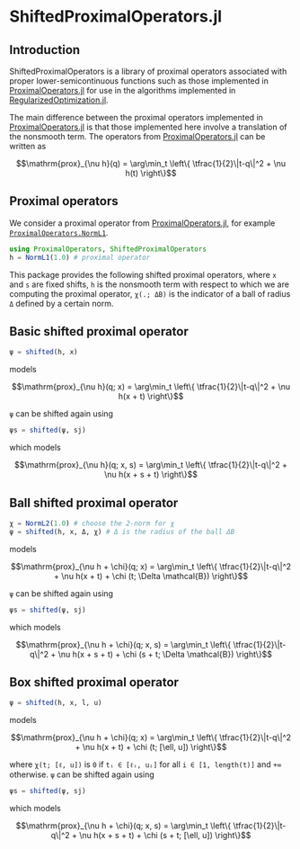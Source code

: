 # ShiftedProximalOperators.jl

## Introduction

ShiftedProximalOperators is a library of proximal operators associated with proper
lower-semicontinuous functions such as those implemented in
[ProximalOperators.jl](https://github.com/JuliaFirstOrder/ProximalOperators.jl)
for use in the algorithms implemented in [RegularizedOptimization.jl](https://github.com/JuliaSmoothOptimizers/RegularizedOptimization.jl).

The main difference between the proximal operators implemented in
[ProximalOperators.jl](https://github.com/JuliaFirstOrder/ProximalOperators.jl)
is that those implemented here involve a translation of the nonsmooth term.
The operators from 
[ProximalOperators.jl](https://github.com/JuliaFirstOrder/ProximalOperators.jl)
can be written as

```math
\mathrm{prox}_{\nu h}(q) = \arg\min_t \left\{ \tfrac{1}{2}\|t-q\|^2 + \nu h(t) \right\}
```

## Proximal operators

We consider a proximal operator from [ProximalOperators.jl](https://github.com/JuliaFirstOrder/ProximalOperators.jl), for example [`ProximalOperators.NormL1`](https://juliafirstorder.github.io/ProximalOperators.jl/stable/functions/#ProximalOperators.NormL1).

```julia
using ProximalOperators, ShiftedProximalOperators
h = NormL1(1.0) # proximal operator
```

This package provides the following shifted proximal operators,
where `x` and `s` are fixed shifts, `h` is the nonsmooth term with respect
to which we are computing the proximal operator, `χ(.; ΔB)` is the indicator of
a ball of radius `Δ` defined by a certain norm.

## Basic shifted proximal operator

```julia
ψ = shifted(h, x)
```

models

```math
\mathrm{prox}_{\nu h}(q; x) = \arg\min_t \left\{ \tfrac{1}{2}\|t-q\|^2 + \nu h(x + t) \right\}
```

`ψ` can be shifted again using

```julia
ψs = shifted(ψ, sj)
```

which models

```math
\mathrm{prox}_{\nu h}(q; x, s) = \arg\min_t \left\{ \tfrac{1}{2}\|t-q\|^2 + \nu h(x + s + t) \right\}
```

## Ball shifted proximal operator

```julia
χ = NormL2(1.0) # choose the 2-norm for χ
ψ = shifted(h, x, Δ, χ) # Δ is the radius of the ball ΔB
```

models

```math
\mathrm{prox}_{\nu h + \chi}(q; x) = \arg\min_t \left\{ \tfrac{1}{2}\|t-q\|^2 + \nu h(x + t) + \chi (t; \Delta \mathcal{B}) \right\}
```

`ψ` can be shifted again using

```julia
ψs = shifted(ψ, sj)
```

which models

```math
\mathrm{prox}_{\nu h + \chi}(q; x, s) = \arg\min_t \left\{ \tfrac{1}{2}\|t-q\|^2 + \nu h(x + s + t) + \chi (s + t; \Delta \mathcal{B}) \right\}
```

## Box shifted proximal operator

```julia
ψ = shifted(h, x, l, u)
```

models

```math
\mathrm{prox}_{\nu h + \chi}(q; x) = \arg\min_t \left\{ \tfrac{1}{2}\|t-q\|^2 + \nu h(x + t) + \chi (t; [\ell, u]) \right\}
```

where `χ(t; [ℓ, u])` is `0` if `tᵢ ∈ [ℓᵢ, uᵢ]` for all `i ∈ [1, length(t)]` and `+∞` otherwise.
`ψ` can be shifted again using

```julia
ψs = shifted(ψ, sj)
```

which models

```math
\mathrm{prox}_{\nu h + \chi}(q; x, s) = \arg\min_t \left\{ \tfrac{1}{2}\|t-q\|^2 + \nu h(x + s + t) + \chi (s + t; [\ell, u]) \right\}
```

